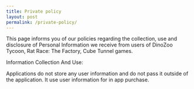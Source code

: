 ```yaml
---
title: Private policy
layout: post
permalink: /private-policy/
---
```


This page informs you of our policies regarding the collection,
use and disclosure of Personal Information we receive from users of DinoZoo Tycoon, Rat Race: The Factory, Cube Tunnel games.

Information Collection And Use:

Applications do not store any user information and do not pass it outside of the application.
It use user information for in app purchase.

